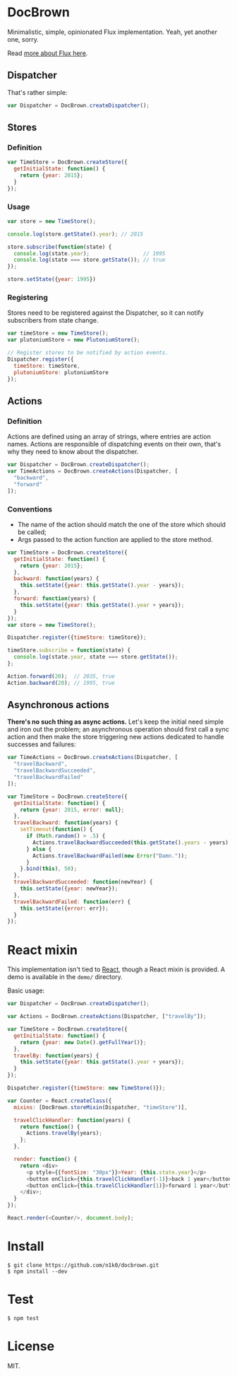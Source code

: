 DocBrown
========

Minimalistic, simple, opinionated Flux implementation. Yeah, yet another one, sorry.

Read [more about Flux here](http://facebook.github.io/flux/docs/overview.html).

Dispatcher
----------

That's rather simple:

```js
var Dispatcher = DocBrown.createDispatcher();
```

Stores
------

### Definition

```js
var TimeStore = DocBrown.createStore({
  getInitialState: function() {
    return {year: 2015};
  }
});
```

### Usage

```js
var store = new TimeStore();

console.log(store.getState().year); // 2015

store.subscribe(function(state) {
  console.log(state.year);                 // 1995
  console.log(state === store.getState()); // true
});

store.setState({year: 1995})
```

### Registering

Stores need to be registered against the Dispatcher, so it can notify subscribers from state change.

```js
var timeStore = new TimeStore();
var plutoniumStore = new PlutoniumStore();

// Register stores to be notified by action events.
Dispatcher.register({
  timeStore: timeStore,
  plutoniumStore: plutoniumStore
});
```

Actions
-------

### Definition

Actions are defined using an array of strings, where entries are action names. Actions are responsible of dispatching events on their own, that's why they need to know about the dispatcher.

```js
var Dispatcher = DocBrown.createDispatcher();
var TimeActions = DocBrown.createActions(Dispatcher, [
  "backward",
  "forward"
]);
```

### Conventions

- The name of the action should match the one of the store which should be called;
- Args passed to the action function are applied to the store method.

```js
var TimeStore = DocBrown.createStore({
  getInitialState: function() {
    return {year: 2015};
  },
  backward: function(years) {
    this.setState({year: this.getState().year - years});
  },
  forward: function(years) {
    this.setState({year: this.getState().year + years});
  }
});
var store = new TimeStore();

Dispatcher.register({timeStore: timeStore});

timeStore.subscribe = function(state) {
  console.log(state.year, state === store.getState());
};

Action.forward(20);  // 2035, true
Action.backward(20); // 1995, true
```

## Asynchronous actions

**There's no such thing as async actions.** Let's keep the initial need simple and iron out the problem; an asynchronous operation should first call a sync action and then make the store triggering new actions dedicated to handle successes and failures:

```js
var TimeActions = DocBrown.createActions(Dispatcher, [
  "travelBackward",
  "travelBackwardSucceeded",
  "travelBackwardFailed"
]);

var TimeStore = DocBrown.createStore({
  getInitialState: function() {
    return {year: 2015, error: null};
  },
  travelBackward: function(years) {
    setTimeout(function() {
      if (Math.random() > .5) {
        Actions.travelBackwardSucceeded(this.getState().years - years);
      } else {
        Actions.travelBackwardFailed(new Error("Damn."));
      }
    }.bind(this), 50);
  },
  travelBackwardSucceeded: function(newYear) {
    this.setState({year: newYear});
  },
  travelBackwardFailed: function(err) {
    this.setState({error: err});
  }
});
```

React mixin
===========

This implementation isn't tied to [React](facebook.github.io/react/), though a React mixin is provided. A demo is available in the `demo/` directory.

Basic usage:

```js
var Dispatcher = DocBrown.createDispatcher();

var Actions = DocBrown.createActions(Dispatcher, ["travelBy"]);

var TimeStore = DocBrown.createStore({
  getInitialState: function() {
    return {year: new Date().getFullYear()};
  },
  travelBy: function(years) {
    this.setState({year: this.getState().year + years});
  }
});

Dispatcher.register({timeStore: new TimeStore()});

var Counter = React.createClass({
  mixins: [DocBrown.storeMixin(Dispatcher, "timeStore")],

  travelClickHandler: function(years) {
    return function() {
      Actions.travelBy(years);
    };
  },

  render: function() {
    return <div>
      <p style={{fontSize: "30px"}}>Year: {this.state.year}</p>
      <button onClick={this.travelClickHandler(-1)}>back 1 year</button>
      <button onClick={this.travelClickHandler(1)}>forward 1 year</button>
    </div>;
  }
});

React.render(<Counter/>, document.body);
```

Install
=======

    $ git clone https://github.com/n1k0/docbrown.git
    $ npm install --dev

Test
====

    $ npm test

License
=======

MIT.
